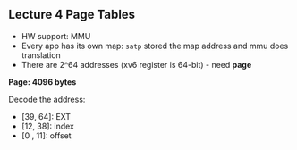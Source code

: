 ## Lecture 4 Page Tables

- HW support: MMU
- Every app has its own map: `satp` stored the map address and mmu does translation
- There are 2^64 addresses (xv6 register is 64-bit) - need **page**

**Page: 4096 bytes**

Decode the address:

- \[39, 64\]: EXT
- \[12, 38\]: index
- \[0 , 11\]: offset